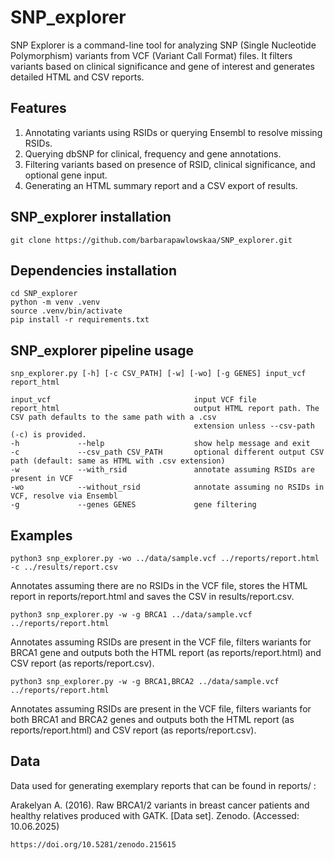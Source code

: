 # SNP_explorer 

SNP Explorer is a command-line tool for analyzing SNP (Single Nucleotide Polymorphism) variants from VCF (Variant Call Format) files. It filters variants based on clinical significance and gene of interest and generates detailed HTML and CSV reports.

## Features

1. Annotating variants using RSIDs or querying Ensembl to resolve missing RSIDs.
2. Querying dbSNP for clinical, frequency and gene annotations.
3. Filtering variants based on presence of RSID, clinical significance, and optional gene input.
4. Generating an HTML summary report and a CSV export of results.

## SNP_explorer installation

```
git clone https://github.com/barbarapawlowskaa/SNP_explorer.git
```
## Dependencies installation

```
cd SNP_explorer
python -m venv .venv
source .venv/bin/activate
pip install -r requirements.txt
```

## SNP_explorer pipeline usage

```
snp_explorer.py [-h] [-c CSV_PATH] [-w] [-wo] [-g GENES] input_vcf report_html

input_vcf                                input VCF file
report_html                              output HTML report path. The CSV path defaults to the same path with a .csv
                                         extension unless --csv-path (-c) is provided.
-h             --help                    show help message and exit
-c             --csv_path CSV_PATH       optional different output CSV path (default: same as HTML with .csv extension)
-w             --with_rsid               annotate assuming RSIDs are present in VCF
-wo            --without_rsid            annotate assuming no RSIDs in VCF, resolve via Ensembl
-g             --genes GENES             gene filtering

```

## Examples 

```
python3 snp_explorer.py -wo ../data/sample.vcf ../reports/report.html -c ../results/report.csv
```
Annotates assuming there are no RSIDs in the VCF file, stores the HTML report in reports/report.html and saves the CSV in results/report.csv.

```
python3 snp_explorer.py -w -g BRCA1 ../data/sample.vcf ../reports/report.html 
```
Annotates assuming RSIDs are present in the VCF file, filters wariants for BRCA1 gene and outputs both the HTML report (as reports/report.html) and CSV report (as reports/report.csv).

```
python3 snp_explorer.py -w -g BRCA1,BRCA2 ../data/sample.vcf ../reports/report.html 
```
Annotates assuming RSIDs are present in the VCF file, filters wariants for both BRCA1 and BRCA2 genes and outputs both the HTML report (as reports/report.html) and CSV report (as reports/report.csv).

## Data

Data used for generating exemplary reports that can be found in reports/ :

Arakelyan A. (2016). Raw BRCA1/2 variants in breast cancer patients and healthy relatives produced with GATK. [Data set]. Zenodo. (Accessed: 10.06.2025)

```
https://doi.org/10.5281/zenodo.215615
```  
